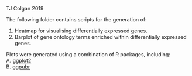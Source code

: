 TJ Colgan 2019  

The following folder contains scripts for the generation of:  
1. Heatmap for visualising differentially expressed genes.  
2. Barplot of gene ontology terms enriched within differentially expressed genes. 

Plots were generated using a combination of R packages, including:  
A. [ggplot2](https://ggplot2.tidyverse.org/)    
B. [ggpubr](http://www.sthda.com/english/articles/24-ggpubr-publication-ready-plots/)  
